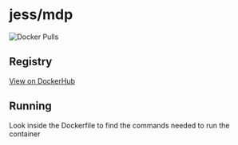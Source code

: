 # jess/mdp

![Docker Pulls](https://img.shields.io/docker/pulls/jess/mdp)



## Registry

[View on DockerHub](https://hub.docker.com/r/jess/mdp)

## Running

Look inside the Dockerfile to find the commands needed to run the container
